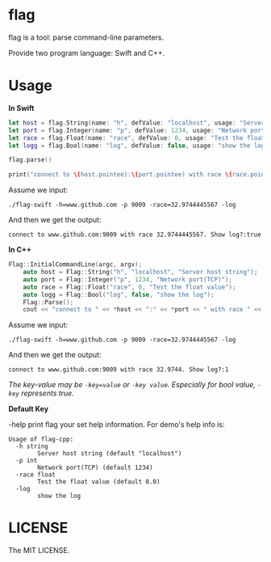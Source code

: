 # flag
flag is a tool: parse command-line parameters.

Provide two program language: Swift and C++.

# Usage

**In Swift**

```swift
let host = flag.String(name: "h", defValue: "localhost", usage: "Server host string")
let port = flag.Integer(name: "p", defValue: 1234, usage: "Network port(TCP)")
let race = flag.Float(name: "race", defValue: 0, usage: "Test the float value")
let logg = flag.Bool(name: "log", defValue: false, usage: "show the log")

flag.parse()

print("connect to \(host.pointee):\(port.pointee) with race \(race.pointee). Show log?:\(logg.pointee)")
```

Assume we input:

`./flag-swift -h=www.github.com -p 9009 -race=32.9744445567 -log`

And then we get the output:

`connect to www.github.com:9009 with race 32.9744445567. Show log?:true`

**In C++**

```c++
Flag::InitialCommandLine(argc, argv);
    auto host = Flag::String("h", "localhost", "Server host string");
    auto port = Flag::Integer("p", 1234, "Network port(TCP)");
    auto race = Flag::Float("race", 0, "Test the float value");
    auto logg = Flag::Bool("log", false, "show the log");
    Flag::Parse();
    cout << "connect to " << *host << ":" << *port << " with race " << *race << ". Show log?:" << *logg << endl;
```

Assume we input:

`./flag-swift -h=www.github.com -p 9009 -race=32.9744445567 -log`

And then we get the output:

`connect to www.github.com:9009 with race 32.9744. Show log?:1`

*The key-value may be `-key=value` or `-key value`. Especially for bool value, `-key` represents true.*

**Default Key**

-help print flag your set help information. For demo's help info is:

```
Usage of flag-cpp:
  -h string
    	Server host string (default "localhost")
  -p int
    	Network port(TCP) (default 1234)
  -race float
    	Test the float value (default 0.0)
  -log
    	show the log
```



# LICENSE

The MIT LICENSE.